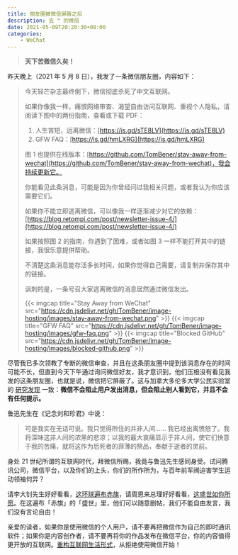 ```yaml
---
title: 朋友圈被微信屏蔽之后
description: 去 ™ 的微信
date: 2021-05-09T20:20:30+08:00
categories:
    - WeChat
---
```


> **天下苦微信久矣！**

昨天晚上（2021 年 5 月 8 日），我发了一条微信朋友圈，内容如下：

> 今天轻芒杂志最终倒下，微信彻底杀死了中文互联网。
> 
> 如果你像我一样，痛恨网络审查、渴望自由访问互联网、重视个人隐私，请阅读下图中的两份指南，查看或下载 PDF：
> 
> 1. 人生苦短，远离微信：[https://is.gd/sTE8LV](https://is.gd/sTE8LV)
> 2. GFW FAQ：[https://is.gd/hmLXRG](https://is.gd/hmLXRG)
> 
> 图 1 也提供在线版本：[https://github.com/TomBener/stay-away-from-wechat](https://github.com/TomBener/stay-away-from-wechat)，我会持续更新它。
> 
> 你能看见此条消息，可能是因为你曾经问过我相关问题，或者我认为你应该需要它们。
> 
> 如果你不能立即逃离微信，可以像我一样逐渐减少对它的依赖：[https://blog.retompi.com/post/newsletter-issue-4/](https://blog.retompi.com/post/newsletter-issue-4/)
> 
> 如果按照图 2 的指南，你遇到了困难，或者如图 3 一样不能打开其中的链接，我很乐意提供帮助。
> 
> 不清楚这条消息能存活多长时间，如果你觉得自己需要，请复制并保存其中的链接。
> 
> 讽刺的是，一条号召大家逃离微信的消息居然通过微信发出。
> 
> {{< imgcap title="Stay Away from WeChat" src="https://cdn.jsdelivr.net/gh/TomBener/image-hosting/images/stay-away-from-wechat.png" >}}
> {{< imgcap title="GFW FAQ" src="https://cdn.jsdelivr.net/gh/TomBener/image-hosting/images/gfw-faq.png" >}}
> {{< imgcap title="Blocked GitHub" src="https://cdn.jsdelivr.net/gh/TomBener/image-hosting/images/blocked-github.png" >}}

尽管我已多次领教了专断的微信审查，并且在这条朋友圈中提到该消息存在的时间可能不长，但直到今天下午通过询问微信好友，我才意识到，他们压根没有看见我发的这条朋友圈，也就是说，微信把它屏蔽了。这与加拿大多伦多大学公民实验室的 [研究发现](https://citizenlab.ca/2016/12/一app两制：微信如何区别审查中国及海外用户/) 一致：**微信不会阻止用户发出消息，但会阻止别人看到它，并且不会有任何提示。**

鲁迅先生在《记念刘和珍君》中说：

> 可是我实在无话可说。我只觉得所住的并非人间…… 我已经出离愤怒了。我将深味这非人间的浓黑的悲凉；以我的最大哀痛显示于非人间，使它们快意于我的苦痛，就将这作为后死者的菲薄的祭品，奉献于逝者的灵前。

身处 21 世纪所谓的互联网时代，拜微信所赐，我竟与鲁迅先生感同身受。试问腾讯公司，微信平台，以及你们的上头，你们的所作所为，与百年前军阀迫害学生运动领袖何异？

请李大钊先生好好看看，[这环球遍布赤旗](http://cpc.people.com.cn/GB/34136/2543708.html)，请周恩来总理好好看看，[这盛世如你所愿](https://baike.baidu.com/item/这盛世，如你所愿/18590032)。在这遍布「赤旗」的「盛世」里，他们可以随意删帖，我们不能自由发言，我们没有言论自由！

亲爱的读者，如果你是使用微信的个人用户，请不要再把微信作为自己的即时通讯软件；如果你是内容创作者，请不要再将你的作品发布在微信平台，你的内容值得更开放的互联网。[重构互联网生活形式](https://t.me/s/vitamineEpodcast/706)，从拒绝使用微信开始！
